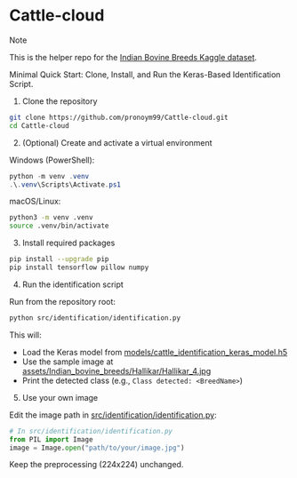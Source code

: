 # Cattle-cloud


> [!NOTE]
> This is the helper repo for the [Indian Bovine Breeds Kaggle dataset](https://www.kaggle.com/datasets/lukex9442/indian-bovine-breeds).

Minimal Quick Start: Clone, Install, and Run the Keras-Based Identification Script.
<br/>

1. Clone the repository


```bash
git clone https://github.com/pronoym99/Cattle-cloud.git
cd Cattle-cloud
```


2. (Optional) Create and activate a virtual environment


Windows (PowerShell):
```powershell
python -m venv .venv
.\.venv\Scripts\Activate.ps1
```

macOS/Linux:
```bash
python3 -m venv .venv
source .venv/bin/activate
```

3. Install required packages

```bash
pip install --upgrade pip
pip install tensorflow pillow numpy
```

4. Run the identification script

Run from the repository root:
```bash
python src/identification/identification.py
```

This will:
- Load the Keras model from [models/cattle_identification_keras_model.h5](models/cattle_identification_keras_model.h5)
- Use the sample image at [assets/Indian_bovine_breeds/Hallikar/Hallikar_4.jpg](assets/Indian_bovine_breeds/Hallikar/Hallikar_4.jpg)
- Print the detected class (e.g., `Class detected: <BreedName>`)

5. Use your own image

Edit the image path in [src/identification/identification.py](src/identification/identification.py):
```python
# In src/identification/identification.py
from PIL import Image
image = Image.open("path/to/your/image.jpg")
```

Keep the preprocessing (224x224) unchanged.
